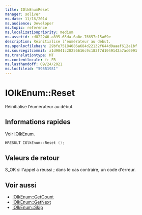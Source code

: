 ```yaml
---
title: IOlkEnumReset
manager: soliver
ms.date: 11/16/2014
ms.audience: Developer
ms.topic: reference
ms.localizationpriority: medium
ms.assetid: cd822240-a895-65da-6a0e-76657c15a69e
description: Réinitialise l’éumérateur au début.
ms.openlocfilehash: 29bfe75184086a684d22132f644d9aaaf612a1bf
ms.sourcegitcommit: a1d9041c20256616c9c183f7d1049142a7ac6991
ms.translationtype: MT
ms.contentlocale: fr-FR
ms.lasthandoff: 09/24/2021
ms.locfileid: "59551981"
---
```

# <a name="iolkenumreset"></a>IOlkEnum::Reset

Réinitialise l’éumérateur au début.
  
## <a name="quick-info"></a>Informations rapides

Voir [IOlkEnum](iolkenum.md).
  
```cpp
HRESULT IOlkEnum::Reset ();
```

## <a name="return-values"></a>Valeurs de retour

S_OK si l'appel a réussi ; dans le cas contraire, un code d'erreur.
  
## <a name="see-also"></a>Voir aussi

- [IOlkEnum::GetCount](iolkenum-getcount.md)
- [IOlkEnum::GetNext](iolkenum-getnext.md)
- [IOlkEnum::Skip](iolkenum-skip.md)

